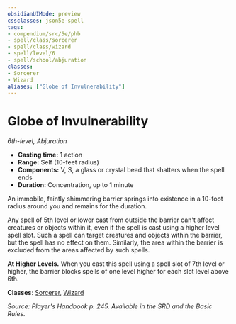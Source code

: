 ```yaml
---
obsidianUIMode: preview
cssclasses: json5e-spell
tags:
- compendium/src/5e/phb
- spell/class/sorcerer
- spell/class/wizard
- spell/level/6
- spell/school/abjuration
classes:
- Sorcerer
- Wizard
aliases: ["Globe of Invulnerability"]
---
```

# Globe of Invulnerability
*6th-level, Abjuration*  

- **Casting time:** 1 action
- **Range:** Self (10-feet radius)
- **Components:** V, S, a glass or crystal bead that shatters when the spell ends
- **Duration:** Concentration, up to 1 minute

An immobile, faintly shimmering barrier springs into existence in a 10-foot radius around you and remains for the duration.

Any spell of 5th level or lower cast from outside the barrier can't affect creatures or objects within it, even if the spell is cast using a higher level spell slot. Such a spell can target creatures and objects within the barrier, but the spell has no effect on them. Similarly, the area within the barrier is excluded from the areas affected by such spells.

**At Higher Levels.** When you cast this spell using a spell slot of 7th level or higher, the barrier blocks spells of one level higher for each slot level above 6th.

**Classes**: [Sorcerer](/3-Mechanics/CLI/classes/sorcerer.md), [Wizard](/3-Mechanics/CLI/classes/wizard.md)

*Source: Player's Handbook p. 245. Available in the SRD and the Basic Rules.*